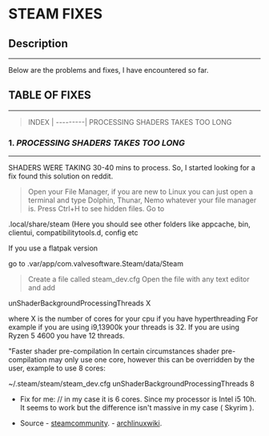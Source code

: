 # STEAM FIXES


## Description
___
Below are the problems and fixes, I have encountered so far.


## TABLE OF FIXES
___

>INDEX |
---------|
>PROCESSING SHADERS TAKES  TOO LONG




### 1. *PROCESSING SHADERS TAKES TOO LONG*
___

SHADERS WERE TAKING 30-40 mins to process. So, I started looking for a fix found this solution on reddit.

>Open your File Manager, if you are new to Linux you can just open a terminal and type Dolphin, Thunar, Nemo whatever your file manager is.
>Press Ctrl+H to see hidden files.
Go to

.local/share/steam  (Here you should see other folders like appcache, bin, clientui, compatibilitytools.d, config etc

If you use a flatpak version

go to .var/app/com.valvesoftware.Steam/data/Steam

> Create a file called steam_dev.cfg
> Open the file with any text editor and add

unShaderBackgroundProcessingThreads X


where X is the number of cores for your cpu if you have hyperthreading
For example if you are using i9,13900k your threads is 32.
If you are using Ryzen 5 4600 you have 12 threads.


"Faster shader pre-compilation
In certain circumstances shader pre-compilation may only use one core, however this can be overridden by the user, example to use 8 cores:

~/.steam/steam/steam_dev.cfg
unShaderBackgroundProcessingThreads 8 


- Fix for me:  // in my case it is 6 cores. Since my processor is Intel i5 10h. It seems to work but the difference isn't massive in my case ( Skyrim ).


- Source
       -  [steamcommunity](https://steamcommunity.com/discussions/forum/1/4423184732111747107/).
       -  [archlinuxwiki](https://wiki.archlinux.org/title/Steam/).         

      
